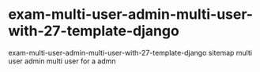# exam-multi-user-admin-multi-user-with-27-template-django
 exam-multi-user-admin-multi-user-with-27-template-django
sitemap
multi user admin
multi user for a admn
